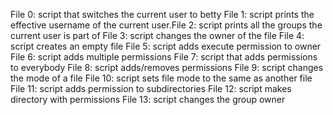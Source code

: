 File 0: script that switches the current user to betty
File 1: script prints the effective username of the current user.File 2: script prints all the groups the current user is part of
File 3: script changes the owner of the file
File 4: script creates an empty file
File 5: script adds execute permission to owner
File 6: script adds multiple permissions
File 7: script that adds permissions to everybody
File 8: script adds/removes permissions
File 9: script changes the mode of a file
File 10: script sets file mode to the same as another file
File 11: script adds permission to subdirectories
File 12: script makes directory with permissions
File 13: script changes the group owner
